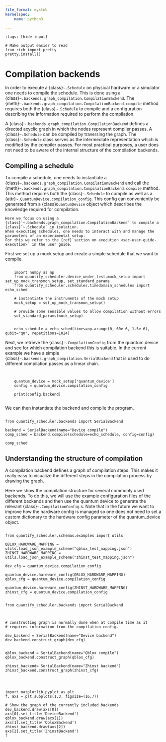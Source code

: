```yaml
---
file_format: mystnb
kernelspec:
    name: python3

---
```



```{code-cell}
:tags: [hide-input]

# Make output easier to read
from rich import pretty
pretty.install()

```

# Compilation backends

In order to execute a {class}`~.Schedule` on physical hardware or a simulator one needs to compile the schedule.
This is done using a {class}`~.backends.graph_compilation.CompilationBackend`.
The {meth}`~.backends.graph_compilation.CompilationBackend.compile` method requires both the {class}`~.Schedule` to compile and a configuration describing the information required to perform the compilation.

A {class}`~.backends.graph_compilation.CompilationBackend` defines a directed acyclic graph in which the nodes represent compiler passes.
A {class}`~.Schedule` can be compiled by traversing the graph.
The {class}`~.Schedule` class serves as the intermediate representation which is modified by the compiler passes.
For most practical purposes, a user does not need to be aware of the internal structure of the compilation backends.

## Compiling a schedule

To compile a schedule, one needs to instantiate a {class}`~.backends.graph_compilation.CompilationBackend` and call the {meth}`~.backends.graph_compilation.CompilationBackend.compile` method.
This method requires both the {class}`~.Schedule` to compile as well as a {attr}`~.QuantumDevice.compilation_config`.
This config can conveniently be generated from a {class}`QuantumDevice` object which describes the knowledge required for compilation.

```{note}
Here we focus on using a {class}`~.backends.graph_compilation.CompilationBackend` to compile a {class}`~.Schedule` in isolation.
When executing schedules, one needs to interact with and manage the parameters of an experimental setup.
For this we refer to the {ref}`section on execution <sec-user-guide-execution>` in the user guide.
```

First we set up a mock setup and create a simple schedule that we want to compile.

```{code-cell}

    import numpy as np
    from quantify_scheduler.device_under_test.mock_setup import set_up_mock_transmon_setup, set_standard_params
    from quantify_scheduler.schedules.timedomain_schedules import echo_sched

    # instantiate the instruments of the mock setup
    mock_setup = set_up_mock_transmon_setup()

    # provide some sensible values to allow compilation without errors
    set_standard_params(mock_setup)


    echo_schedule = echo_sched(times=np.arange(0, 60e-6, 1.5e-6), qubit="q0", repetitions=1024)

```

Next, we retrieve the {class}`~.CompilationConfig` from the quantum device and see for which compilation backend this is suitable.
In the current example we have a simple {class}`~.backends.graph_compilation.SerialBackend` that is used to do different compilation passes as a linear chain.

```{code-cell}


    quantum_device = mock_setup['quantum_device']
    config = quantum_device.compilation_config

    print(config.backend)


```

We can then instantiate the backend and compile the program.

```{code-cell}

from quantify_scheduler.backends import SerialBackend

backend = SerialBackend(name="Device compile")
comp_sched = backend.compile(schedule=echo_schedule, config=config)

comp_sched

```

## Understanding the structure of compilation

A compilation backend defines a graph of compilation steps.
This makes it really easy to visualize the different steps in the compilation process by drawing the graph.

Here we show the compilation structure for several commonly used backends.
To do this, we will use the example configuration files of the different backends and then use the quantum device to generate the relevant {class}`~.CompilationConfig` s.
Note that in the future we want to improve how the hardware config is managed so one does not need to set a custom dictionary to the hardware config parameter of the quantum_device object.


```{code-cell}

from quantify_scheduler.schemas.examples import utils

QBLOX_HARDWARE_MAPPING = utils.load_json_example_scheme("qblox_test_mapping.json")
ZHINST_HARDWARE_MAPPING = utils.load_json_example_scheme("zhinst_test_mapping.json")

dev_cfg = quantum_device.compilation_config

quantum_device.hardware_config(QBLOX_HARDWARE_MAPPING)
qblox_cfg = quantum_device.compilation_config

quantum_device.hardware_config(ZHINST_HARDWARE_MAPPING)
zhinst_cfg = quantum_device.compilation_config

```

```{code-cell}

from quantify_scheduler.backends import SerialBackend



# constructing graph is normally done when at compile time as it
# requires information from the compilation config.

dev_backend = SerialBackend(name="Device backend")
dev_backend.construct_graph(dev_cfg)


qblox_backend = SerialBackend(name="Qblox compile")
qblox_backend.construct_graph(qblox_cfg)

zhinst_backend= SerialBackend(name="Zhinst backend")
zhinst_backend.construct_graph(zhinst_cfg)




import matplotlib.pyplot as plt
f, axs = plt.subplots(1,3, figsize=(16,7))

# Show the graph of the currently included backends
dev_backend.draw(axs[0])
axs[0].set_title('DeviceBackend')
qblox_backend.draw(axs[1])
axs[1].set_title('QbloxBackend')
zhinst_backend.draw(axs[2])
axs[2].set_title('ZhinstBackend')
f

```
